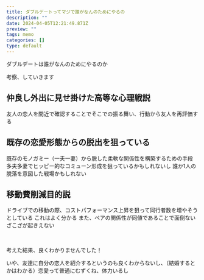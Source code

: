 ```yaml
---
title: ダブルデートってマジで誰がなんのためにやるの
description: ""
date: 2024-04-05T12:21:49.871Z
preview: ""
tags: memo
categories: []
type: default
---
```


ダブルデートは誰がなんのためにやるのか

考察、していきます

## 仲良し外出に見せ掛けた高等な心理戦説
友人の恋人を間近で確認することでそこでの振る舞い、行動から友人を再評価する

## 既存の恋愛形態からの脱出を狙っている
既存のモノガミー（一夫一妻）から脱した柔軟な関係性を構築するための手段
多夫多妻でヒッピー的なコミューン形成を狙っているかもしれないし
誰か1人の脱落を意図した戦場かもしれない

## 移動費削減目的説
ドライブでの移動の際、コストパフォーマンス上昇を狙って同行者数を増やそうとしている
これはよく分かる
また、ペアの関係性が同値であることで面倒ないざこざが起きえない

<br>

考えた結果、良くわかりませんでした！

いや、友達に自分の恋人を紹介するというのも良くわからないし、（結婚するとかはわかる）恋愛って普通にむずくね、体力いるし
